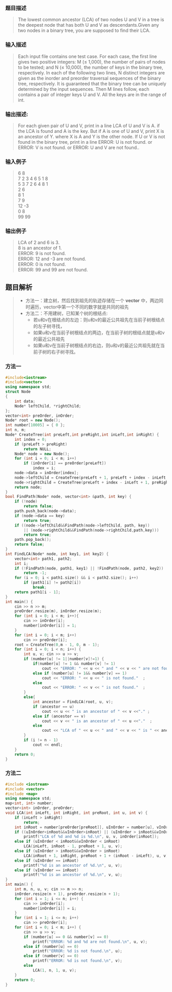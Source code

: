 ### 题目描述

> The lowest common ancestor (LCA) of two nodes U and V in a tree is the deepest node that has both U and V as descendants.Given any two nodes in a binary tree, you are supposed to find their LCA.


### 输入描述

> Each input file contains one test case. For each case, the first line gives two positive integers: M (≤ 1,000), the number of pairs of nodes to be tested; and N (≤ 10,000), the number of keys in the binary tree, respectively. In each of the following two lines, N distinct integers are given as the inorder and preorder traversal sequences of the binary tree, respectively. It is guaranteed that the binary tree can be uniquely determined by the input sequences. Then M lines follow, each contains a pair of integer keys U and V. All the keys are in the range of int.

### 输出描述:
> For each given pair of U and V, print in a line LCA of U and V is A. if the LCA is found and A is the key. But if A is one of U and V, print X is an ancestor of Y. where X is A and Y is the other node. If U or V is not found in the binary tree, print in a line ERROR: U is not found. or ERROR: V is not found. or ERROR: U and V are not found..

### 输入例子
> 6 8<br>
7 2 3 4 6 5 1 8<br>
5 3 7 2 6 4 8 1<br>
2 6<br>
8 1<br>
7 9<br>
12 -3<br>
0 8<br>
99 99<br>

### 输出例子
> LCA of 2 and 6 is 3.<br>
8 is an ancestor of 1.<br>
ERROR: 9 is not found.<br>
ERROR: 12 and -3 are not found.<br>
ERROR: 0 is not found.<br>
ERROR: 99 and 99 are not found.<br>



## 题目解析
>- 方法一：建立树，然后找到祖先的轨迹存储在一个 **vector** 中，两边同时遍历，vector中第一个不同的数字就是共同的祖先
>- 方法二：不用建树，已知某个树的根结点:
>	-	若u和v在根结点的左边：则u和v的最近公共祖先在当前子树根结点的左子树寻找，
>	-	如果u和v在当前子树根结点的两边，在当前子树的根结点就是u和v的最近公共祖先
>	- 如果u和v在当前子树根结点的右边，则u和v的最近公共祖先就在当前子树的右子树寻找。

### 方法一
```C++
#include<iostream>
#include<vector>
using namespace std;
struct Node
{
	int data;
	Node* leftChild, *rightChild;
};
vector<int> preOrder, inOrder;
Node* root = new Node();
int number[10005] = { 0 };
int n, m; 
Node* CreateTree(int preLeft,int preRight,int inLeft,int inRight) {
	int index = 0;
	if (preLeft > preRight)
		return NULL;
	Node* node = new Node();
	for (int i = 0; i < m; i++)
		if (inOrder[i] == preOrder[preLeft])
			index = i;
	node->data = inOrder[index];
	node->leftChild = CreateTree(preLeft + 1, preLeft + index - inLeft, inLeft, index - 1);
	node->rightChild = CreateTree(preLeft + index - inLeft + 1, preRight, index + 1, inRight);
	return node;
}
bool FindPath(Node* node, vector<int> &path, int key) {
	if (!node)
		return false;
	path.push_back(node->data);
	if (node->data == key)
		return true;
	if ((node->leftChild&&FindPath(node->leftChild, path, key))
		|| (node->rightChild&&FindPath(node->rightChild,path,key)))
		return true;
	path.pop_back();
	return false;
}
int FindLCA(Node* node, int key1, int key2) {
	vector<int> path1, path2;
	int i;
	if (!FindPath(node, path1, key1) || !FindPath(node, path2, key2))
		return -1;
	for (i = 0; i < path1.size() && i < path2.size(); i++)
		if (path1[i] != path2[i])
			break;
	return path1[i - 1];
}
int main() {
	cin >> n >> m;
	preOrder.resize(m), inOrder.resize(m);
	for (int i = 0; i < m; i++){
		cin >> inOrder[i];
		number[inOrder[i]] = 1;
	}
	for (int i = 0; i < m; i++)
		cin >> preOrder[i]; 
	root = CreateTree(0,m - 1, 0, m - 1);
	for (int i = 0; i < n; i++) {
		int u, v; cin >> u >> v;
		if (number[u] != 1||number[v]!=1) {
			if(number[u] != 1 && number[v] != 1)
				cout << "ERROR: " << u << " and " << v << " are not found."  ;
			else if (number[u] != 1&& number[v] == 1)
				cout << "ERROR: " << u << " is not found."  ;
			else
				cout << "ERROR: " << v << " is not found."  ;
		}
		else{
			int ancestor = FindLCA(root, u, v);
			if (ancestor == u)
				cout << u << " is an ancestor of " << v <<"." ;
			else if (ancestor == v)
				cout << v << " is an ancestor of " << u <<"."  ;
			else
				cout << "LCA of " << u << " and " << v << " is " << ancestor <<"."  ;
		}
		if (i != n - 1)
			cout << endl;
	}
	return 0;
}
```

### 方法二

```C++
#include <iostream>
#include <vector>
#include <map>
using namespace std;
map<int, int> number;
vector<int> inOrder, preOrder;
void LCA(int inLeft, int inRight, int preRoot, int u, int v) {
	if (inLeft > inRight)
		return;
	int inRoot = number[preOrder[preRoot]], uInOrder = number[u], vInOrder = number[v];
	if ((uInOrder<inRoot&&vInOrder>inRoot) || (uInOrder > inRoot&&vInOrder < inRoot))
		printf("LCA of %d and %d is %d.\n", u, v, inOrder[inRoot]);
	else if (uInOrder < inRoot&&vInOrder < inRoot)
		LCA(inLeft, inRoot - 1, preRoot + 1, u, v);
	else if (uInOrder > inRoot&&vInOrder > inRoot)
		LCA(inRoot + 1, inRight, preRoot + 1 + (inRoot - inLeft), u, v);
	else if (uInOrder == inRoot)
		printf("%d is an ancestor of %d.\n", u, v);
	else if (vInOrder == inRoot)
		printf("%d is an ancestor of %d.\n", v, u);
}
int main() {
	int m, n, u, v; cin >> m >> n;
	inOrder.resize(n + 1), preOrder.resize(n + 1);
	for (int i = 1; i <= n; i++) {
		cin >> inOrder[i];
		number[inOrder[i]] = i;
	}
	for (int i = 1; i <= n; i++)
		cin >> preOrder[i];
	for (int i = 0; i < m; i++) {
		cin >> u >> v;
		if (number[u] == 0 && number[v] == 0)
			printf("ERROR: %d and %d are not found.\n", u, v);
		else if (number[u] == 0)
			printf("ERROR: %d is not found.\n", u);
		else if (number[v] == 0)
			printf("ERROR: %d is not found.\n", v);
		else
			LCA(1, n, 1, u, v);
	}
	return 0;
}
```